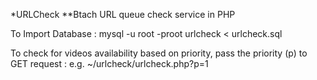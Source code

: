 *URLCheck
**Btach URL queue check service in PHP

To Import Database :
mysql -u root -proot urlcheck < urlcheck.sql


To check for videos availability based on priority, pass the priority (p) to GET request :
e.g. ~/urlcheck/urlcheck.php?p=1

